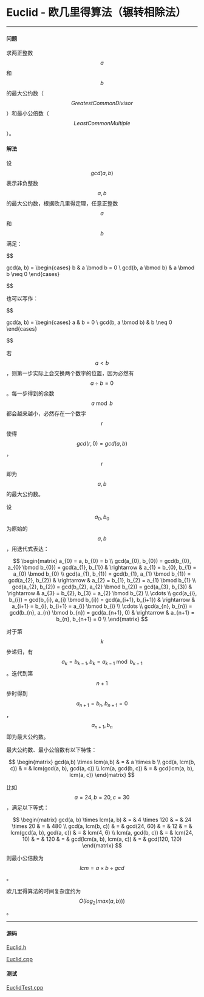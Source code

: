 <script type="text/javascript" src="https://cdnjs.cloudflare.com/ajax/libs/mathjax/2.7.1/MathJax.js?config=TeX-AMS-MML_HTMLorMML"></script>

# Euclid - 欧几里得算法（辗转相除法）

--------

#### 问题

求两正整数$$ a $$和$$ b $$的最大公约数（$$ Greatest Common Divisor $$）和最小公倍数（$$ Least Common Multiple $$）。

#### 解法

设$$ gcd(a, b) $$表示非负整数$$ a, b $$的最大公约数，根据欧几里得定理，任意正整数$$ a $$和$$ b $$满足：

$$

gcd(a, b) =
\begin{cases}
b                       &   a \bmod b = 0   \\
gcd(b, a \bmod b)       &   a \bmod b \neq 0
\end{cases}

$$

也可以写作：

$$

gcd(a, b) =
\begin{cases}
a                       &   b = 0   \\
gcd(b, a \bmod b)       &   b \neq 0
\end{cases}

$$

若$$ a \lt b $$，则第一步实际上会交换两个数字的位置，因为必然有$$ a \div b = 0 $$。每一步得到的余数$$ a \bmod b $$都会越来越小，必然存在一个数字$$ r $$使得$$ gcd(r, 0) = gcd(a, b) $$，$$ r $$即为$$ a, b $$的最大公约数。

设$$ a_0, b_0 $$为原始的$$ a, b $$，用迭代式表达：

$$
\begin{matrix}
a_{0} = a, b_{0} = b    \\
gcd(a_{0}, b_{0}) = gcd(b_{0}, a_{0} \bmod b_{0}) = gcd(a_{1}, b_{1}) & \rightarrow & a_{1} = b_{0}, b_{1} = a_{0} \bmod b_{0}  \\
gcd(a_{1}, b_{1}) = gcd(b_{1}, a_{1} \bmod b_{1}) = gcd(a_{2}, b_{2}) & \rightarrow & a_{2} = b_{1}, b_{2} = a_{1} \bmod b_{1}  \\
gcd(a_{2}, b_{2}) = gcd(b_{2}, a_{2} \bmod b_{2}) = gcd(a_{3}, b_{3}) & \rightarrow & a_{3} = b_{2}, b_{3} = a_{2} \bmod b_{2}  \\
\cdots  \\
gcd(a_{i}, b_{i}) = gcd(b_{i}, a_{i} \bmod b_{i}) = gcd(a_{i+1}, b_{i+1}) & \rightarrow & a_{i+1} = b_{i}, b_{i+1} = a_{i} \bmod b_{i}  \\
\cdots  \\
gcd(a_{n}, b_{n}) = gcd(b_{n}, a_{n} \bmod b_{n}) = gcd(a_{n+1}, 0) & \rightarrow & a_{n+1} = b_{n}, b_{n+1} = 0  \\
\end{matrix}
$$

对于第$$ k $$步递归，有$$ a_{k} = b_{k-1}, b_{k} = a_{k-1} \bmod b_{k-1} $$。迭代到第$$ n + 1 $$步时得到$$ a_{n+1} = b_{n}, b_{n+1} = 0 $$，$$ a_{n+1}, b_{n} $$即为最大公约数。

最大公约数、最小公倍数有以下特性：

$$
\begin{matrix}
gcd(a,b) \times lcm(a,b) & = & a \times b           \\
gcd(a, lcm(b, c)) & = & lcm(gcd(a, b), gcd(a, c))   \\
lcm(a, gcd(b, c)) & = & gcd(lcm(a, b), lcm(a, c))
\end{matrix}
$$

比如$$ a = 24, b = 20, c = 30 $$，满足以下等式：

$$
\begin{matrix}
gcd(a, b) \times lcm(a, b)    & = &   4 \times 120              & = & 24 \times 20  & = & 480                      \\
gcd(a, lcm(b, c))           & = &   gcd(24, 60) & = & 12        & = &   lcm(gcd(a, b), gcd(a, c))   & = & lcm(4, 6)        \\
lcm(a, gcd(b, c))           & = &   lcm(24, 10) & = & 120       & = &   gcd(lcm(a, b), lcm(a, c))   & = & gcd(120, 120)
\end{matrix}
$$

则最小公倍数为$$ lcm = a \times b \div gcd $$。

欧几里得算法的时间复杂度约为$$ O(log_2 (max(a, b))) $$。

--------

#### 源码

[Euclid.h](https://github.com/linrongbin16/Way-to-Algorithm/blob/master/src/NumberTheory/Euclid.h)

[Euclid.cpp](https://github.com/linrongbin16/Way-to-Algorithm/blob/master/src/NumberTheory/Euclid.cpp)

#### 测试

[EuclidTest.cpp](https://github.com/linrongbin16/Way-to-Algorithm/blob/master/src/NumberTheory/EuclidTest.cpp)
